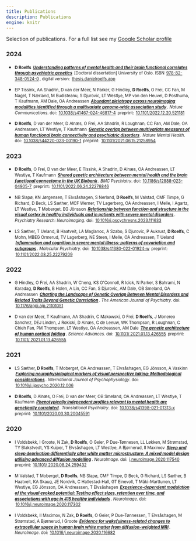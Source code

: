 ```yaml
---
title: Publications
description: Publications
engine: knitr
---
```



<style type="text/css">
ul li:before {
  content: "";
  margin: 0;
}

ul li p {
  margin-left: 0;
}

ul li p, .sidenote {
  font-size: 80%;
  line-height: 1.4;
}

ul li a {
  padding: 0 2px 0 2px;
}
</style>

Selection of publications. For a full list see my [Google Scholar profile](https://scholar.google.com/citations?user=QmVQcsAAAAAJ&hl=en)

### 2024

-   **D Roelfs** [***Understanding patterns of mental health and their brain functional correlates through psychiatric genetics***](http://hdl.handle.net/10852/114512) \[Doctoral dissertation\] University of Oslo. ISBN [978-82-348-0524-0](http://hdl.handle.net/10852/114512), digital version: [thesis.danielroelfs.app](https://thesis.danielroelfs.app)

-   EP Tissink, AA Shadrin, D van der Meer, N Parker, G Hindley, **D Roelfs**, O Frei, CC Fan, M Nagel, T Nærland, M Budisteanu, S Djurovic, LT Westlye, MP van den Heuvel, D Posthuma, T Kaufmann, AM Dale, OA Andreassen [***Abundant pleiotropy across neuroimaging modalities identified through a multivariate genome-wide association study***](https://doi.org/10.1038/s41467-024-46817-4). *Nature Communications*. doi: [10.1038/s41467-024-46817-4](https://doi.org/10.1038/s41467-024-46817-4) preprint: [10.1101/2022.12.20.521181](https://doi.org/10.1101/2022.12.20.521181)

-   **D Roelfs**, D van der Meer, D Alnæs, O Frei, AA Shadrin, R Loughnan, CC Fan, AM Dale, OA Andreassen, LT Westlye, T Kaufmann [***Genetic overlap between multivariate measures of human functional brain connectivity and psychiatric disorders***](https://doi.org/10.1038/s44220-023-00190-1). *Nature Mental Health*. doi: [10.1038/s44220-023-00190-1](https://doi.org/10.1038/s44220-023-00190-1) preprint: [10.1101/2021.06.15.21258954](https://doi.org/10.1101/2021.06.15.21258954)

### 2023

-   **D Roelfs**, O Frei, D van der Meer, E Tissink, A Shadrin, D Alnæs, OA Andreassen, LT Westlye, T Kaufmann [***Shared genetic architecture between mental health and the brain functional connectome in the UK Biobank***](https://doi.org/10.1186/s12888-023-04905-7). *BMC Psychiatry*. doi: [10.1186/s12888-023-04905-7](https://doi.org/10.1186/s12888-023-04905-7) preprint: [10.1101/2022.06.24.22276846](https://doi.org/10.1101/2022.06.24.22276846)

-   NB Slapø, KN Jørgensen, T Elvsåshagen, S Nerland, **D Roelfs**, M Valstad, CMF Timpe, G Richard, D Beck, LS Sæther, MCF Werner, TV Lagerberg, OA Andreassen, I Melle, I Agartz, LT Westlye, T Moberget, EG Jönsson [***Relationship between function and structure in the visual cortex in healthy individuals and in patients with severe mental disorders***](https://doi.org/10.1016/j.pscychresns.2023.111633). *Psychiatry Research: Neuroimaging*. doi: [10.1016/j.pscychresns.2023.111633](https://doi.org/10.1016/j.pscychresns.2023.111633)

-   LS Sæther, T Ueland, B Haatveit, LA Maglanoc, A Szabo, S Djurovic, P Aukrust, **D Roelfs**, C Mohn, MBEG Ormerud, TV Lagerberg, NE Steen, I Melle, OA Andreassen, T Ueland [***Inflammation and cognition in severe mental illness: patterns of covariation and subgroups***](https://doi.org/10.1038/s41380-022-01924-w). *Molecular Psychiatry*. doi: [10.1038/s41380-022-01924-w](https://doi.org/10.1038/s41380-022-01924-w) preprint: [10.1101/2022.08.25.22279209](https://doi.org/10.1101/2022.08.25.22279209)

### 2022

-   G Hindley, O Frei, AA Shadrin, W Cheng, KS O'Connoll, R Icick, N Parker, S Bahrami, N Karadag, **D Roelfs**, B Holen, A Lin, CC Fan, S Djurovic, AM Dale, OB Smeland, OA Andreassen [***Charting the Landscape of Genetic Overlap Between Mental Disorders and Related Traits Beyond Genetic Correlation***](https://doi.org/10.1176/appi.ajp.21101051). *The American Journal of Psychiatry*. doi: [10.1176/appi.ajp.21101051](https://doi.org/10.1176/appi.ajp.21101051)

-   D van der Meer, T Kaufmann, AA Shadrin, C Makowski, O Frei, **D Roelfs**, J Monereo Sanchez, DEJ Linden, J Rokicki, D Alnæs, C de Leeuw, WK Thompson, R Loughnan, C Chieh Fan, PM Thompson, LT Westlye, OA Andreassen, AM Dale [***The genetic architecture of human cortical folding***](https://doi.org/10.1126/sciadv.abj9446). *Science Advances*. doi: [10.1101/ 2021.01.13.426555](https://doi.org/10.1126/sciadv.abj9446) preprint: [10.1101/ 2021.01.13.426555](https://doi.org/10.1101/2021.01.13.426555)

### 2021

-   LS Sæther, **D Roelfs**, T Moberget, OA Andreassen, T Elvsåshagen, EG Jönsson, A Vaskinn [***Exploring neurophysiological markers of visual perspective taking: Methodological considerations***](https://doi.org/10.1016/j.ijpsycho.2020.12.006). *International Journal of Psychophysiology*. doi: [10.1016/j.ijpsycho.2020.12.006](https://doi.org/10.1016/j.ijpsycho.2020.12.006)

-   **D Roelfs**, D Alnæs, O Frei, D van der Meer, OB Smeland, OA Andreassen, LT Westlye, T Kaufmann [***Phenotypically independent profiles relevant to mental health are genetically correlated***](https://doi.org/10.1038/s41398-021-01313-x). *Translational Psychiatry*. doi: [10.1038/s41398-021-01313-x](https://doi.org/10.1038/s41398-021-01313-x) preprint: [10.1101/2020.03.30.20045591](https://doi.org/10.1101/2020.03.30.20045591)

### 2020

-   I Voldsbekk, I Groote, N Zak, **D Roelfs**, O Geier, P Due-Tønnesen, LL Løkken, M Strømstad, TY Blakstvedt, YS Kuiper, T Elvsåshagen, LT Westlye, A Bjørnerud, II Maximov [***Sleep and sleep deprivation differentially alter white matter microstructure: A mixed model design utilising advanced diffusion modelling***](https://doi.org/10.1016/j.neuroimage.2020.117540). *NeuroImage*. doi: [j.neuroimage.2020.117540](https://doi.org/10.1016/j.neuroimage.2020.117540) preprint: [10.1101/ 2020.08.24.259432](https://doi.org/10.1101/2020.08.24.259432)

-   M Valstad, T Moberget, **D Roelfs**, NB Slapø, CMF Timpe, D Beck, G Richard, LS Sæther, B Haatveit, KA Skaug, JE Nordvik, C Hatlestad-Hall, GT Einevoll, T Mãki-Marttunen, LT Westlye, EG Jõnsson, OA Andreassen, T Elvsåshagen [***Experience-dependent modulation of the visual evoked potential: Testing effect sizes, retention over time, and associations with age in 415 healthy individuals***](https://doi.org/10.1016/j.neuroimage.2020.117302). *NeuroImage*. doi: [10.1016/j.neuroimage.2020.117302](https://doi.org/10.1016/j.neuroimage.2020.117302)

-   I Voldsbekk, II Maximov, N Zak, **D Roelfs**, O Geier, P Due-Tønnessen, T Elvsåshagen, M Strømstad, A Bjørnerud, I Groote [***Evidence for wakefulness-related changes to extracellular space in human brain white matter from diffusion-weighted MRI***](https://doi.org/10.1016/j.neuroimage.2020.116682). *NeuroImage*. doi: [10.1016/j.neuroimage.2020.116682](https://doi.org/10.1016/j.neuroimage.2020.116682)
